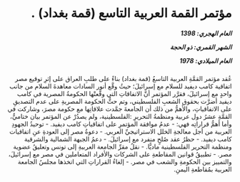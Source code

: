 <h1 dir="rtl">مؤتمر القمة العربية التاسع (قمة بغداد) .</h1>

<h5 dir="rtl">العام الهجري:  1398

الشهر القمري: ذو الحجة

العام الميلادي: 1978</h5>

<p dir="rtl">عُقد مؤتمر القمَّةِ العربية التاسعُ (قمة بغداد) بناءً على طلبِ العراق على إثرِ توقيع مصر اتفاقية كامب ديفيد للسلام مع إسرائيلَ؛ حيثُ وقَّع أنور السادات معاهدةَ السلام من جانب واحدٍ مع إسرائيلَ، فقرَّر المؤتمر أنَّ الاتفاقاتِ التي وقَّعتْها الحكومةُ المصرية في كامب ديفيد أضرَّت بحقوق الشعبِ الفلسطيني، وتم حثُّ الحكومة المصريةِ على عدم التصديقِ على الاتفاقياتِ، والأهمُّ من ذلك أن الجامعةَ جمَّدت علاقاتِها مع حكومة مصرَ، وشاركت في القمَّةِ عشرُ دول عربية ومنظمةُ التحريرِ :الفلسطينية، ولم يصدُرْ عن المؤتمر بيان ختاميٌّ، وأما أهمُّ قراراتِه فهي:
- عدمُ موافقة المؤتمرِ على اتفاقياتِ كامب ديفيد.
- توحيدُ الجهودِ العربية من أجل معالجةِ الخلل الاستراتيجيِّ العربي.
- دعوةُ مصر إلى العودةِ عنِ اتفاقيات كامب ديفيد.
- حظرُ عقد صُلحٍ منفرد مع إسرائيلَ.
- دعمُ الجبهة الشمالية والشرقية ومنظمة التحرير الفلسطينية ماديًّا.
- نقلُ مقرِّ الجامعة العربيةِ  إلى تونس وتعليقُ عضوية مصر.
- تطبيقُ قوانين المقاطعةِ على الشركات والأفراد المتعاملين في مصر مع إسرائيلَ، والتمييز بين الحكومةِ والشعب في مصر.
- إلغاءُ القراراتِ التي اتخذها مجلسُ الجامعة العربية بمُقاطعةِ اليمنِ.</p></br>
